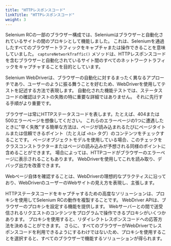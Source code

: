```yaml
---
title: "HTTPレスポンスコード"
linkTitle: "HTTPレスポンスコード"
weight: 3
---
```



Selenium RCの一部のブラウザー構成では、Seleniumはブラウザーと自動化されているサイトの間のプロキシとして機能しました。
これは、Seleniumを通過したすべてのブラウザートラフィックをキャプチャまたは操作できることを意味していました。
`captureNetworkTraffic()` メソッドは、HTTPレスポンスコードを含むブラウザーと自動化されているサイト間のすべてのネットワークトラフィックをキャプチャすることを目的としています。

Selenium WebDriverは、ブラウザーの自動化に対するまったく異なるアプローチであり、ユーザーのように振る舞うことを好むため、WebDriverを使用してテストを記述する方法で表現します。
自動化された機能テストでは、ステータスコードの確認はテストの失敗の特に重要な詳細ではありません。
それに先行する手順がより重要です。

ブラウザーは常にHTTPステータスコードを表します。たとえば、404または500エラーページを想像してください。
これらのエラーページの1つに遭遇したときに"早く失敗"する簡単な方法は、ページが読み込まれるたびにページタイトルまたは信頼できるポイント（たとえば `<h1>` タグ）のコンテンツをチェックすることです。
ページオブジェクトモデルを使用している場合、このチェックをクラスコンストラクターまたはページの読み込みが予想される同様のポイントに含めることができます。
場合によっては、HTTPコードがブラウザーのエラーページに表示されることもあります。
WebDriverを使用してこれを読み取り、デバッグ出力を改善できます。

Webページ自体を確認することは、WebDriverの理想的なプラクティスに沿っており、WebDriverのユーザーのWebサイトの見え方を表現し、主張します。

HTTPステータスコードをキャプチャするための高度なソリューションは、プロキシを使用してSelenium RCの動作を複製することです。
WebDriver APIは、ブラウザーのプロキシを設定する機能を提供します。
Webサーバーとの間で送受信されるリクエストのコンテンツをプログラムで操作できるプロキシがいくつかあります。
プロキシを使用すると、リダイレクトレスポンスコードへの応答方法を決めることができます。
さらに、すべてのブラウザーがWebDriverでレスポンスコードを利用できるようにするわけではないため、プロキシを使用することを選択すると、すべてのブラウザーで機能するソリューションが得られます。
